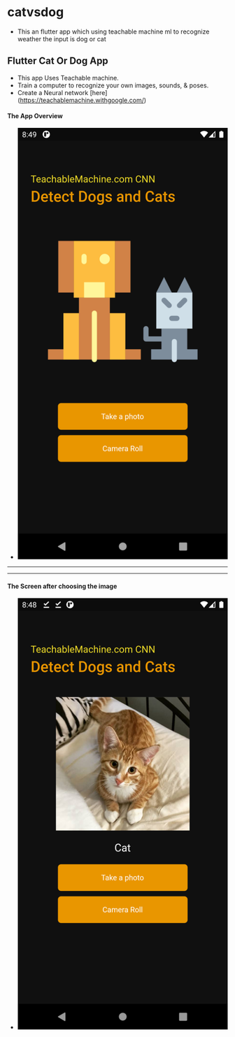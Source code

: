 # catvsdog

- This an flutter app which using teachable machine ml to recognize weather the input is dog or cat

## Flutter Cat Or Dog App

- This app Uses Teachable machine.
- Train a computer to recognize your own images, sounds, & poses. 
- Create a Neural network [here] (https://teachablemachine.withgoogle.com/)

#### The App Overview
  - ![homescreen](https://github.com/NacharamSuraj/catvsdog/blob/master/first.png)
  ---
  ---
  #### The Screen after choosing the image
  - ![afterchoosinginput](https://github.com/NacharamSuraj/catvsdog/blob/master/afterchoosing.png)

